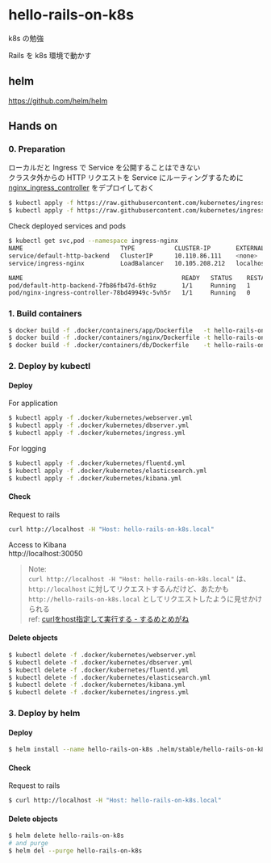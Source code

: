 # hello-rails-on-k8s

k8s の勉強

Rails を k8s 環境で動かす

## helm
https://github.com/helm/helm

## Hands on
### 0. Preparation

ローカルだと Ingress で Service を公開することはできない  
クラスタ外からの HTTP リクエストを Service にルーティングするために [nginx_ingress_controller](https://github.com/kubernetes/ingress-nginx/) をデプロイしておく

```bash
$ kubectl apply -f https://raw.githubusercontent.com/kubernetes/ingress-nginx/nginx-0.16.2/deploy/mandatory.yaml
$ kubectl apply -f https://raw.githubusercontent.com/kubernetes/ingress-nginx/nginx-0.16.2/deploy/provider/cloud-generic.yaml
```

Check deployed services and pods

```bash
$ kubectl get svc,pod --namespace ingress-nginx
NAME                           TYPE           CLUSTER-IP       EXTERNAL-IP   PORT(S)                      AGE
service/default-http-backend   ClusterIP      10.110.86.111    <none>        80/TCP                       1d
service/ingress-nginx          LoadBalancer   10.105.208.212   localhost     80:32414/TCP,443:31696/TCP   1d

NAME                                            READY   STATUS    RESTARTS   AGE
pod/default-http-backend-7fb86fb47d-6th9z       1/1     Running   1          1d
pod/nginx-ingress-controller-78bd49949c-5vh5r   1/1     Running   0          1d
```

### 1. Build containers

```bash
$ docker build -f .docker/containers/app/Dockerfile   -t hello-rails-on-k8s-app:latest .
$ docker build -f .docker/containers/nginx/Dockerfile -t hello-rails-on-k8s-nginx:latest .
$ docker build -f .docker/containers/db/Dockerfile    -t hello-rails-on-k8s-db:latest .
```

### 2. Deploy by kubectl
#### Deploy
For application
```bash
$ kubectl apply -f .docker/kubernetes/webserver.yml
$ kubectl apply -f .docker/kubernetes/dbserver.yml
$ kubectl apply -f .docker/kubernetes/ingress.yml
```

For logging
```bash
$ kubectl apply -f .docker/kubernetes/fluentd.yml
$ kubectl apply -f .docker/kubernetes/elasticsearch.yml
$ kubectl apply -f .docker/kubernetes/kibana.yml
```

#### Check
Request to rails  

```bash
curl http://localhost -H "Host: hello-rails-on-k8s.local"
```

Access to Kibana  
http://localhost:30050

> Note:  
>   `curl http://localhost -H "Host: hello-rails-on-k8s.local"` は、  
>   `http://localhost` に対してリクエストするんだけど、あたかも `http://hello-rails-on-k8s.local` としてリクエストしたように見せかけられる  
>   ref: [curlをhost指定して実行する - するめとめがね](http://tm8r.hateblo.jp/entry/20120820/1345435560)

#### Delete objects
```bash
$ kubectl delete -f .docker/kubernetes/webserver.yml
$ kubectl delete -f .docker/kubernetes/dbserver.yml
$ kubectl delete -f .docker/kubernetes/fluentd.yml
$ kubectl delete -f .docker/kubernetes/elasticsearch.yml
$ kubectl delete -f .docker/kubernetes/kibana.yml
$ kubectl delete -f .docker/kubernetes/ingress.yml
```

### 3. Deploy by helm
#### Deploy
```bash
$ helm install --name hello-rails-on-k8s .helm/stable/hello-rails-on-k8s/
```

#### Check
Request to rails  
```bash
$ curl http://localhost -H "Host: hello-rails-on-k8s.local"
```

#### Delete objects
```bash
$ helm delete hello-rails-on-k8s
# and purge
$ helm del --purge hello-rails-on-k8s
```
